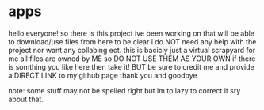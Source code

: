 # apps
hello everyone! so there is this project ive been working on that will be able to download/use files from here 
to be clear i do NOT need any help with the project nor want any collabing ect.
this is bacicly just a virtual scrapyard for me 
all files are owned by ME so DO NOT USE THEM AS YOUR OWN 
if there is somthing you like here then take it! BUT be sure to credit me and provide a DIRECT LINK to my github page 
thank you and goodbye





note: some stuff may not be spelled right but im to lazy to correct it 
sry about that.
